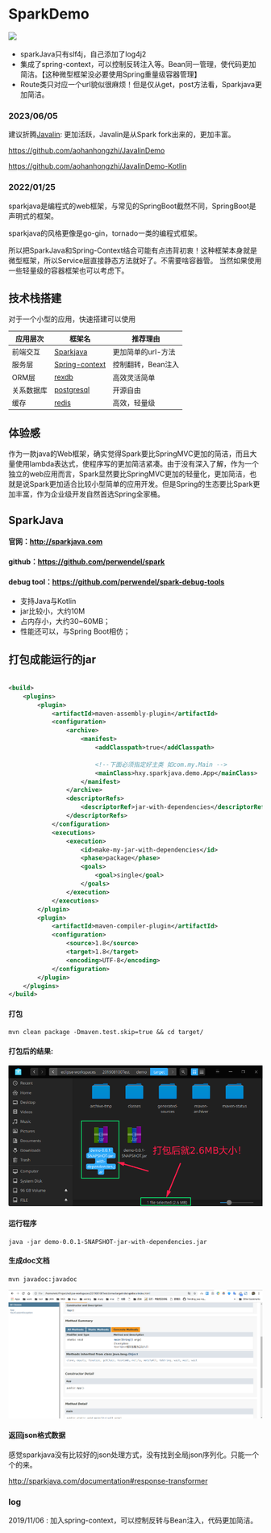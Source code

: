 # SparkDemo

[![](https://img.shields.io/badge/%E6%A1%86%E6%9E%B6-Spark2.9.3-brightgreen.svg)](http://sparkjava.com)

* sparkJava只有slf4j，自己添加了log4j2
* 集成了spring-context，可以控制反转注入等。Bean同一管理，使代码更加简洁。【这种微型框架没必要使用Spring重量级容器管理】
* Route类只对应一个url貌似很麻烦！但是仅从get，post方法看，Sparkjava更加简洁。
### 2023/06/05

建议折腾[Javalin](https://javalin.io/): 更加活跃，Javalin是从Spark fork出来的，更加丰富。

https://github.com/aohanhongzhi/JavalinDemo

https://github.com/aohanhongzhi/JavalinDemo-Kotlin

### 2022/01/25

sparkjava是编程式的web框架，与常见的SpringBoot截然不同，SpringBoot是声明式的框架。

sparkjava的风格更像是go-gin，tornado一类的编程式框架。

所以把SparkJava和Spring-Context结合可能有点违背初衷！这种框架本身就是微型框架，所以Service层直接静态方法就好了。不需要啥容器管。
当然如果使用一些轻量级的容器框架也可以考虑下。

## 技术栈搭建

对于一个小型的应用，快速搭建可以使用

 应用层次  | 框架名                                                                                     | 推荐理由        
-------|-----------------------------------------------------------------------------------------|-------------
 前端交互  | [Sparkjava](http://sparkjava.com/)                                                      | 更加简单的url-方法 
 服务层   | [Spring-context](https://mvnrepository.com/artifact/org.springframework/spring-context) | 控制翻转，Bean注入 
 ORM层  | [rexdb](http://db.rex-soft.org/)                                                        | 高效灵活简单      
 关系数据库 | [postgresql](https://www.postgresql.org/)                                               | 开源自由        
 缓存    | [redis](https://redis.io/)                                                              | 高效，轻量级      

## 体验感

作为一款java的Web框架，确实觉得Spark要比SpringMVC更加的简洁，而且大量使用lambda表达式，使程序写的更加简洁紧凑。由于没有深入了解，作为一个独立的web应用而言，Spark显然要比SpringMVC更加的轻量化，更加简洁，也就是说Spark更加适合比较小型简单的应用开发。但是Spring的生态要比Spark更加丰富，作为企业级开发自然首选Spring全家桶。

## SparkJava

#### 官网：http://sparkjava.com

#### github：https://github.com/perwendel/spark

#### debug tool：https://github.com/perwendel/spark-debug-tools

* 支持Java与Kotlin
* jar比较小，大约10M
* 占内存小，大约30~60MB；
* 性能还可以，与Spring Boot相仿；

## 打包成能运行的jar

```xml

<build>
    <plugins>
        <plugin>
            <artifactId>maven-assembly-plugin</artifactId>
            <configuration>
                <archive>
                    <manifest>
                        <addClasspath>true</addClasspath>

                        <!--下面必须指定好主类 如com.my.Main -->
                        <mainClass>hxy.sparkjava.demo.App</mainClass>
                    </manifest>
                </archive>
                <descriptorRefs>
                    <descriptorRef>jar-with-dependencies</descriptorRef>
                </descriptorRefs>
            </configuration>
            <executions>
                <execution>
                    <id>make-my-jar-with-dependencies</id>
                    <phase>package</phase>
                    <goals>
                        <goal>single</goal>
                    </goals>
                </execution>
            </executions>
        </plugin>
        <plugin>
            <artifactId>maven-compiler-plugin</artifactId>
            <configuration>
                <source>1.8</source>
                <target>1.8</target>
                <encoding>UTF-8</encoding>
            </configuration>
        </plugin>
    </plugins>
</build>
```

#### 打包

```shell
mvn clean package -Dmaven.test.skip=true && cd target/
```

#### 打包后的结果:

![](./asset/img/capcity.png)

#### 运行程序

```
java -jar demo-0.0.1-SNAPSHOT-jar-with-dependencies.jar
```

#### 生成doc文档

```shell
mvn javadoc:javadoc
```

![](./asset/img/doc.png)

#### 返回json格式数据

感觉sparkjava没有比较好的json处理方式，没有找到全局json序列化。只能一个个的来。

http://sparkjava.com/documentation#response-transformer

### log

2019/11/06 : 加入spring-context，可以控制反转与Bean注入，代码更加简洁。